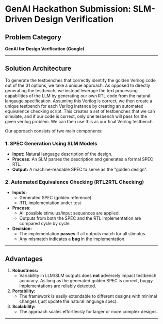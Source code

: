 # GenAI Hackathon Submission: SLM-Driven Design Verification

## Problem Category

**GenAI for Design Verification (Google)**

---

## Solution Architecture

To generate the testbenches that correctly identify the golden Verilog code out of the 31 options, we take a unique approach.
As opposed to directly generating the testbench, we instead leverage the text processing capabilities of the LLM by generating our own RTL code from the natural langauge specification.
Assuming this Verilog is correct, we then create a unique testbench for each Verilog instance by creating an automated equivalence checking script.
This creates a set of testbenches that we can simulate, and if our code is correct, only one tesbench will pass for the given verilog problem.
We can then use this as our final Verilog testbench.

Our approach consists of two main components:

### 1. SPEC Generation Using SLM Models

- **Input:** Natural language description of the design.
- **Process:** An SLM parses the description and generates a formal SPEC RTL.
- **Output:** A machine-readable SPEC to serve as the "golden design".

### 2. Automated Equivalence Checking (RTL2RTL Checking)

- **Inputs:**  
  - Generated SPEC (golden reference)  
  - RTL implementation under test
- **Process:**  
  - All possible stimulus/input sequences are applied.
  - Outputs from both the SPEC and the RTL implementation are compared cycle by cycle.
- **Decision:**  
  - The implementation **passes** if all outputs match for all stimulus.  
  - Any mismatch indicates a **bug** in the implementation.

---

## Advantages

1. **Robustness:**  
   - Variability in LLM/SLM outputs does **not** adversely impact testbench accuracy. As long as the generated golden SPEC is correct, buggy implementations are reliably detected.
2. **Portability:**  
   - The framework is easily extendable to different designs with minimal changes (just update the natural language spec).
3. **Scalability:**  
   - The approach scales effortlessly for larger or more complex designs.

---
